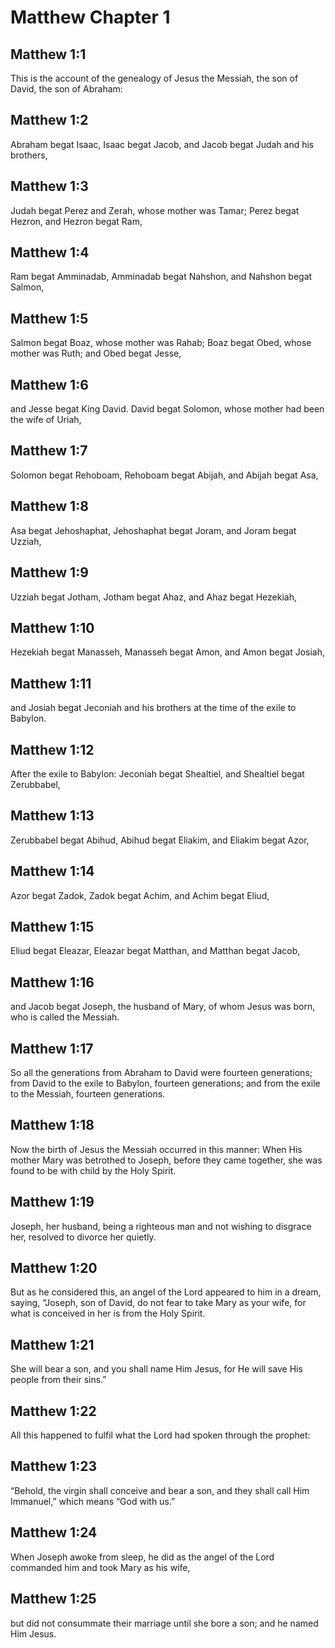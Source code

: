 # Matthew Chapter 1

## Matthew 1:1
This is the account of the genealogy of Jesus the Messiah, the son of David, the son of Abraham:

## Matthew 1:2
Abraham begat Isaac, Isaac begat Jacob, and Jacob begat Judah and his brothers,

## Matthew 1:3
Judah begat Perez and Zerah, whose mother was Tamar; Perez begat Hezron, and Hezron begat Ram,

## Matthew 1:4
Ram begat Amminadab, Amminadab begat Nahshon, and Nahshon begat Salmon,

## Matthew 1:5
Salmon begat Boaz, whose mother was Rahab; Boaz begat Obed, whose mother was Ruth; and Obed begat Jesse,

## Matthew 1:6
and Jesse begat King David. David begat Solomon, whose mother had been the wife of Uriah,

## Matthew 1:7
Solomon begat Rehoboam, Rehoboam begat Abijah, and Abijah begat Asa,

## Matthew 1:8
Asa begat Jehoshaphat, Jehoshaphat begat Joram, and Joram begat Uzziah,

## Matthew 1:9
Uzziah begat Jotham, Jotham begat Ahaz, and Ahaz begat Hezekiah,

## Matthew 1:10
Hezekiah begat Manasseh, Manasseh begat Amon, and Amon begat Josiah,

## Matthew 1:11
and Josiah begat Jeconiah and his brothers at the time of the exile to Babylon.

## Matthew 1:12
After the exile to Babylon: Jeconiah begat Shealtiel, and Shealtiel begat Zerubbabel,

## Matthew 1:13
Zerubbabel begat Abihud, Abihud begat Eliakim, and Eliakim begat Azor,

## Matthew 1:14
Azor begat Zadok, Zadok begat Achim, and Achim begat Eliud,

## Matthew 1:15
Eliud begat Eleazar, Eleazar begat Matthan, and Matthan begat Jacob,

## Matthew 1:16
and Jacob begat Joseph, the husband of Mary, of whom Jesus was born, who is called the Messiah.

## Matthew 1:17
So all the generations from Abraham to David were fourteen generations; from David to the exile to Babylon, fourteen generations; and from the exile to the Messiah, fourteen generations.

## Matthew 1:18
Now the birth of Jesus the Messiah occurred in this manner: When His mother Mary was betrothed to Joseph, before they came together, she was found to be with child by the Holy Spirit.

## Matthew 1:19
Joseph, her husband, being a righteous man and not wishing to disgrace her, resolved to divorce her quietly.

## Matthew 1:20
But as he considered this, an angel of the Lord appeared to him in a dream, saying, “Joseph, son of David, do not fear to take Mary as your wife, for what is conceived in her is from the Holy Spirit.

## Matthew 1:21
She will bear a son, and you shall name Him Jesus, for He will save His people from their sins.”

## Matthew 1:22
All this happened to fulfil what the Lord had spoken through the prophet:

## Matthew 1:23
“Behold, the virgin shall conceive and bear a son, and they shall call Him Immanuel,” which means “God with us.”

## Matthew 1:24
When Joseph awoke from sleep, he did as the angel of the Lord commanded him and took Mary as his wife,

## Matthew 1:25
but did not consummate their marriage until she bore a son; and he named Him Jesus.
